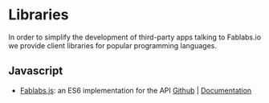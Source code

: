 # Libraries

In order to simplify the development of third-party apps talking to Fablabs.io we provide client libraries for popular programming languages.

## Javascript

- [Fablabs.js](https://github.com/fablabbcn/fablabsjs): an ES6 implementation for the API 
    [Github](https://github.com/fablabbcn/fablabsjs) | [Documentation](http://fablabbcn.github.io/fablabsjs/index.html)
